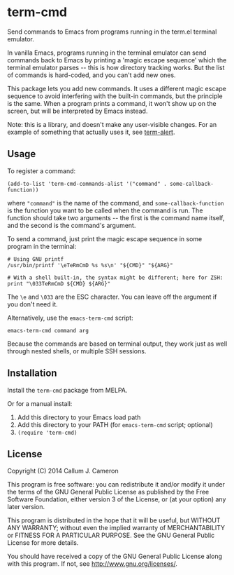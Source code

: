 term-cmd
========

Send commands to Emacs from programs running in the term.el terminal emulator.

In vanilla Emacs, programs running in the terminal emulator can send commands back to Emacs by printing a 'magic escape sequence' which the terminal emulator parses -- this is how directory tracking works. But the list of commands is hard-coded, and you can't add new ones.

This package lets you add new commands. It uses a different magic escape sequence to avoid interfering with the built-in commands, but the principle is the same. When a program prints a command, it won't show up on the screen, but will be interpreted by Emacs instead.

Note: this is a library, and doesn't make any user-visible changes. For an example of something that actually uses it, see [term-alert](https://github.com/CallumCameron/term-alert).


Usage
-----

To register a command:

    (add-to-list 'term-cmd-commands-alist '("command" . some-callback-function))

where `"command"` is the name of the command, and `some-callback-function` is the function you want to be called when the command is run. The function should take two arguments -- the first is the command name itself, and the second is the command's argument.

To send a command, just print the magic escape sequence in some program in the terminal:

    # Using GNU printf
    /usr/bin/printf '\eTeRmCmD %s %s\n' "${CMD}" "${ARG}"

    # With a shell built-in, the syntax might be different; here for ZSH:
    print "\033TeRmCmD ${CMD} ${ARG}"

The `\e` and `\033` are the ESC character. You can leave off the argument if you don't need it.

Alternatively, use the `emacs-term-cmd` script:

    emacs-term-cmd command arg

Because the commands are based on terminal output, they work just as well through nested shells, or multiple SSH sessions.


Installation
------------

Install the `term-cmd` package from MELPA.

Or for a manual install:

1. Add this directory to your Emacs load path
2. Add this directory to your PATH (for `emacs-term-cmd` script; optional)
3. `(require 'term-cmd)`


License
-------

Copyright (C) 2014 Callum J. Cameron

This program is free software: you can redistribute it and/or modify it under the terms of the GNU General Public License as published by the Free Software Foundation, either version 3 of the License, or (at your option) any later version.

This program is distributed in the hope that it will be useful, but WITHOUT ANY WARRANTY; without even the implied warranty of MERCHANTABILITY or FITNESS FOR A PARTICULAR PURPOSE.  See the GNU General Public License for more details.

You should have received a copy of the GNU General Public License along with this program.  If not, see <http://www.gnu.org/licenses/>.
